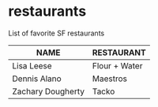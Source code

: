# restaurants
List of favorite SF restaurants

 NAME | RESTAURANT 
---|---
Lisa Leese | Flour + Water
Dennis Alano | Maestros
Zachary Dougherty | Tacko
